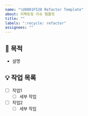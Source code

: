 ```yaml
---
name: "\U0001F528 Refactor Template"
about: 리팩토링 이슈 템플릿
title: ""
labels: ":recycle: refactor"
assignees: ""
---
```


## 📝 목적

- 설명

## 💡 작업 목록

- [ ] 작업1
  - [ ] 세부 작업
- [ ] 작업2
  - [ ] 세부 작업

